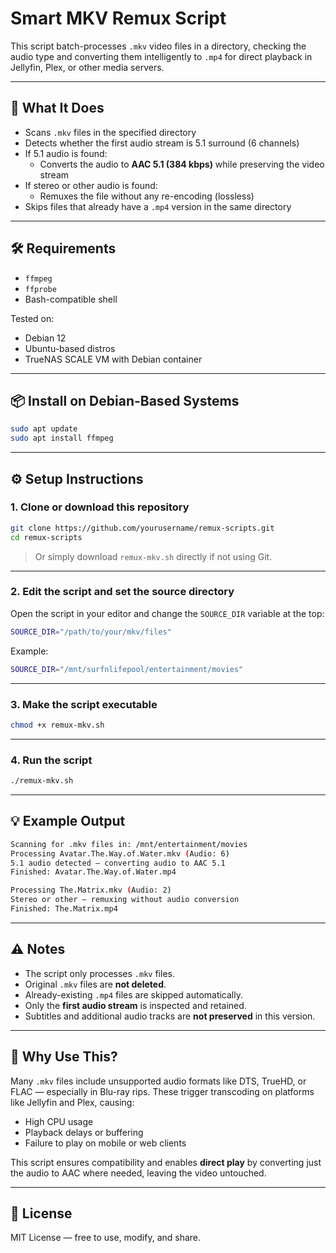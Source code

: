 # Smart MKV Remux Script

This script batch-processes `.mkv` video files in a directory, checking the audio type and converting them intelligently to `.mp4` for direct playback in Jellyfin, Plex, or other media servers.

---

## 🎯 What It Does

- Scans `.mkv` files in the specified directory
- Detects whether the first audio stream is 5.1 surround (6 channels)
- If 5.1 audio is found:
  - Converts the audio to **AAC 5.1 (384 kbps)** while preserving the video stream
- If stereo or other audio is found:
  - Remuxes the file without any re-encoding (lossless)
- Skips files that already have a `.mp4` version in the same directory

---

## 🛠 Requirements

- `ffmpeg`
- `ffprobe`
- Bash-compatible shell

Tested on:
- Debian 12
- Ubuntu-based distros
- TrueNAS SCALE VM with Debian container

---

## 📦 Install on Debian-Based Systems

```bash
sudo apt update
sudo apt install ffmpeg
```

---

## ⚙️ Setup Instructions

### 1. Clone or download this repository

```bash
git clone https://github.com/yourusername/remux-scripts.git
cd remux-scripts
```

> Or simply download `remux-mkv.sh` directly if not using Git.

---

### 2. Edit the script and set the source directory

Open the script in your editor and change the `SOURCE_DIR` variable at the top:

```bash
SOURCE_DIR="/path/to/your/mkv/files"
```

Example:

```bash
SOURCE_DIR="/mnt/surfnlifepool/entertainment/movies"
```

---

### 3. Make the script executable

```bash
chmod +x remux-mkv.sh
```

---

### 4. Run the script

```bash
./remux-mkv.sh
```

---

## 💡 Example Output

```bash
Scanning for .mkv files in: /mnt/entertainment/movies
Processing Avatar.The.Way.of.Water.mkv (Audio: 6)
5.1 audio detected — converting audio to AAC 5.1
Finished: Avatar.The.Way.of.Water.mp4

Processing The.Matrix.mkv (Audio: 2)
Stereo or other — remuxing without audio conversion
Finished: The.Matrix.mp4
```

---

## ⚠️ Notes

- The script only processes `.mkv` files.
- Original `.mkv` files are **not deleted**.
- Already-existing `.mp4` files are skipped automatically.
- Only the **first audio stream** is inspected and retained.
- Subtitles and additional audio tracks are **not preserved** in this version.

---

## 🧠 Why Use This?

Many `.mkv` files include unsupported audio formats like DTS, TrueHD, or FLAC — especially in Blu-ray rips. These trigger transcoding on platforms like Jellyfin and Plex, causing:

- High CPU usage
- Playback delays or buffering
- Failure to play on mobile or web clients

This script ensures compatibility and enables **direct play** by converting just the audio to AAC where needed, leaving the video untouched.

---

## 📜 License

MIT License — free to use, modify, and share.
